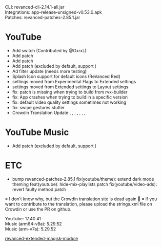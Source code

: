 CLI: revanced-cli-2.14.1-all.jar  
Integrations: app-release-unsigned-v0.53.0.apk  
Patches: revanced-patches-2.85.1.jar  

YouTube
==
- Add  switch (Contributed by @OxrxL)
- Add  patch
- Add  patch
- Add  patch (excluded by default, support )
- Ad filter update (needs more testing)
- Splash Icon support for default icons (ReVanced Red)
-  settings moved from Experimental Flags to Extended settings
-  settings moved from Extended settings to Layout settings
- fix:  patch is missing when trying to build from rvx-builder
- fix: App crashes when trying to build in a specific version
- fix: default video quality settings sometimes not working
- fix: swipe gestures stutter
- Crowdin Translation Update
, , , , , , , 

YouTube Music
==
- Add  patch (excluded by default, support )

ETC
==
- bump revanced-patches-2.85.1
fix(youtube/theme): extend dark mode theming
feat(youtube): hide-mix-playlists patch
fix(youtube/video-ads): revert faulty method patch


※ I don't know why, but the Crowdin translation site is dead again 🤷
※ If you want to contribute to the translation, please upload the strings.xml file on Crowdin or use the PR on github.
  
YouTube: 17.40.41  
Music (arm64-v8a): 5.29.52  
Music (arm-v7a): 5.29.52  

[revanced-extended-magisk-module](https://github.com/nikhilbadyal/revanced-magisk-module)  
